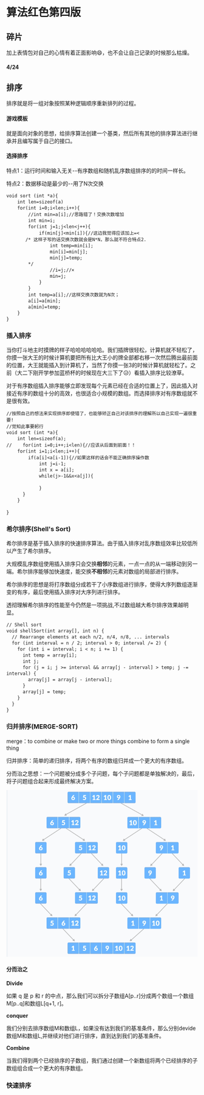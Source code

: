 # 算法红色第四版

## 碎片

加上表情包对自己的心情有着正面影响😄，也不会让自己记录的时候那么枯燥。

#### 4/24



## 排序

排序就是将一组对象按照某种逻辑顺序重新排列的过程。

#### 游戏模板

就是面向对象的思想，给排序算法创建一个基类，然后所有其他的排序算法进行继承并且编写属于自己的接口。

#### &#x20;选择排序

特点1：运行时间和输入无关--有序数组和随机乱序数组排序的的时间一样长。

特点2：数据移动是最少的--用了N次交换

```
void sort (int *a){
    int len=sizeof(a)
    for(int i=0;i<len;i++){
        //int min=a[i];//思路错了！交换次数增加
        int min=i;
        for(int j=1;j<len<j++){
            if(min[j]<min[i]){//这边我觉得应该加上=<
       /* 这样子写的话交换次数就会是N*N，那么就不符合特点2.
                int temp=min[i];
                min[i]=min[j];
                min[j]=temp;
        */        
                //i=j;//×
                min=j;
            }
        }
        int temp=a[i];//这样交换次数就为N次；
        a[i]=a[min];
        a[min]=temp;
    }
}
```

### 插入排序

当你打斗地主时摸牌的样子哈哈哈哈哈哈。我们插牌很轻松，计算机就不轻松了，你摸一张大王的时候计算机要把所有比大王小的牌全部都右移一次然后腾出最前面的位置，大王就能插入到计算机了，当然了你摸一张3的时候计算机就轻松了。之前（大二下刚开学参加蓝桥杯的时候现在大三下了😥）看插入排序比较潦草。

对于有序数组插入排序能够立即发现每个元素已经在合适的位置上了，因此插入对接近有序的数组十分的高效，也很适合小规模的数组。而选择排序对有序数组就不是很有效。

```
//按照自己的想法来实现排序即使错了，也能够矫正自己对该排序的理解所以自己实现一遍很重要!
//觉知此事要躬行
void sort (int *a){
    int len=sizeof(a);
//    for(int i=0;i++;i<len){//应该从后面到前面！！
    for(int i=1;i<len;i++){
        if(a[i]<a[i-1]){//如果这样的话会不能正确排序操作数
            int j=i-1;
            int x = a[i];
            while(j>-1&&x<a[j]){
                
            }
      }
    }
    
}
```

### 希尔排序(Shell's Sort)

希尔排序是基于插入排序的快速排序算法。由于插入排序对乱序数组效率比较低所以产生了希尔排序。

大规模乱序数组使用插入排序只会交换**相邻**的元素，一点一点的从一端移动到另一端。希尔排序能够加快速度，能交换**不相邻**的元素对数组的局部进行排序。

希尔排序的思想是将打序数组分成若干了小序数组进行排序，使得大序列数组逐渐变的有序，最后使用插入排序对大序列进行排序。

透彻理解希尔排序的性能至今仍然是一项挑战,不过数组越大希尔排序效果越明显。

```
// Shell sort
void shellSort(int array[], int n) {
  // Rearrange elements at each n/2, n/4, n/8, ... intervals
  for (int interval = n / 2; interval > 0; interval /= 2) {
    for (int i = interval; i < n; i += 1) {
      int temp = array[i];
      int j;
      for (j = i; j >= interval && array[j - interval] > temp; j -= interval) {
        array[j] = array[j - interval];
      }
      array[j] = temp;
    }
  }
}
```

### 归并排序(MERGE-SORT)

merge：to combine or make two or more things combine to form a single thing

归并排序：简单的递归排序，将两个有序的数组归并成一个更大的有序数组。

分而治之思想：一个问题被分成多个子问题，每个子问题都是单独解决的，最后，将子问题组合起来形成最终解决方案。

![](<../.gitbook/assets/image (2).png>)

#### 分而治之

**Divide**

如果 q 是 p 和 r 的中点，那么我们可以拆分子数组A\[p..r]分成两个数组一个数组M\[p..q]和数组L\[q+1, r]。

**conquer**

我们分别去排序数组M和数组L，如果没有达到我们的基准条件，那么分别devide数组M和数组L,并继续对他们进行排序，直到达到我们的基准条件。

**Combine**

当我们得到两个已经排序的子数组，我们通过创建一个新数组将两个已经排序的子数组组合成一个更大的有序数组。



### 快速排序

